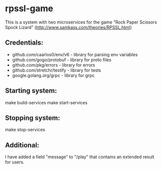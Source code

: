 # rpssl-game

This is a system with two microservices for the game "Rock Paper Scissors Spock Lizard" (http://www.samkass.com/theories/RPSSL.html)

## Credentials:
* github.com/caarlos0/env/v6 - library for parsing env variables
* github.com/gogo/protobuf - library for proto files
* github.com/pkg/errors - library for errors
* github.com/stretchr/testify - library for tests
* google.golang.org/grpc - library for grpc

## Starting system:
make build-services
make start-services

## Stopping system:
make stop-services

## Additional:
I have added a field "message" to "/play" that contains an extended result for users.